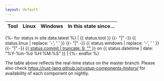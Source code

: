 ```yaml
---
layout: default
---
```


| Tool | Linux | Windows | In this state since…  |
|-----:|:-----:|:-------:|:----------------------|
{%- for status in site.data.latest %}
| {{ status.tool }}
{{- "|" -}}
<span class="status-{{ status.linux }}">{{ status.linux | replace: '-', ' ' }}</span>
{{- "|" -}}
<span class="status-{{ status.windows }}">{{ status.windows | replace: '-', ' ' }}</span>
{{- "|" -}}
<a href="https://github.com/rust-lang/rust/commits/{{ status.commit }}">{{ status.commit | truncate: 9, "" }}</a> on <date datetime="{{ status.datetime }}">{{ status.datetime | date: "%Y-%m-%d %H:%M:%S" }}</date> |
{%- endfor %}

The table above reflects the real-time status on the master branch. 
Please also check <https://rust-lang.github.io/rustup-components-history/> for availability of each component on nightly.
